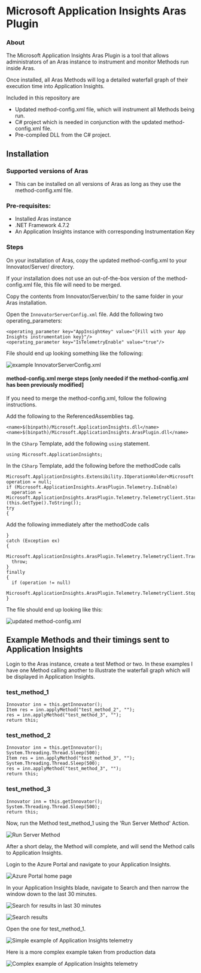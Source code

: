 # Microsoft Application Insights Aras Plugin

### About

The Microsoft Application Insights Aras Plugin is a tool that allows administrators of an Aras instance to instrument and monitor Methods run inside Aras.

Once installed, all Aras Methods will log a detailed waterfall graph of their execution time into Application Insights.

Included in this repository are

* Updated method-config.xml file, which will instrument all Methods being run.
* C# project which is needed in conjunction with the updated method-config.xml file.
* Pre-compiled DLL from the C# project.

## Installation

### Supported versions of Aras

* This can be installed on all versions of Aras as long as they use the method-config.xml file.

### Pre-requisites:
* Installed Aras instance
* .NET Framework 4.7.2
* An Application Insights instance with corresponding Instrumentation Key

### Steps
On your installation of Aras, copy the updated method-config.xml to your Innovator/Server/ directory. 

If your installation does not use an out-of-the-box version of the method-config.xml file, this file will need to be merged.

Copy the contents from Innovator/Server/bin/ to the same folder in your Aras installation.

Open the `InnovatorServerConfig.xml` file. Add the following two operating_parameters:

	<operating_parameter key="AppInsightKey" value="{Fill with your App Insights instrumentation key}"/>
	<operating_parameter key="IsTelemetryEnable" value="true"/>

File should end up looking something like the following:

![example InnovatorServerConfig.xml](Installation/InnovatorServerConfig.xml.png)

#### method-config.xml merge steps [only needed if the method-config.xml has been previously modified]
If you need to merge the method-config.xml, follow the following instructions.

Add the following to the ReferencedAssemblies tag.

	<name>$(binpath)/Microsoft.ApplicationInsights.dll</name>
	<name>$(binpath)/Microsoft.ApplicationInsights.ArasPlugin.dll</name>

In the `CSharp` Template, add the following `using` statement.

`using Microsoft.ApplicationInsights;`

In the `CSharp` Template, add the following before the methodCode calls


    Microsoft.ApplicationInsights.Extensibility.IOperationHolder<Microsoft.ApplicationInsights.DataContracts.RequestTelemetry> operation = null;
    if (Microsoft.ApplicationInsights.ArasPlugin.Telemetry.IsEnable)
      operation = Microsoft.ApplicationInsights.ArasPlugin.Telemetry.TelemetryClient.StartOperation<Microsoft.ApplicationInsights.DataContracts.RequestTelemetry>(this.GetType().ToString());
    try
    {


Add the following immediately after the methodCode calls

    }
    catch (Exception ex)
    {
      Microsoft.ApplicationInsights.ArasPlugin.Telemetry.TelemetryClient.TrackException(ex);
      throw;
    }
    finally
    {
      if (operation != null)
        Microsoft.ApplicationInsights.ArasPlugin.Telemetry.TelemetryClient.StopOperation(operation);
    }

The file should end up looking like this:

![updated method-config.xml](Installation/method-config.xml.png)


## Example Methods and their timings sent to Application Insights

Login to the Aras instance, create a test Method or two. In these examples I have one Method calling another to illustrate the waterfall graph which will be displayed in Application Insights.

### test\_method\_1

	Innovator inn = this.getInnovator();
	Item res = inn.applyMethod("test_method_2", "");
	res = inn.applyMethod("test_method_3", "");
	return this;

### test\_method\_2

	Innovator inn = this.getInnovator();
	System.Threading.Thread.Sleep(500);
	Item res = inn.applyMethod("test_method_3", "");
	System.Threading.Thread.Sleep(500);
	res = inn.applyMethod("test_method_3", "");
	return this;

### test\_method\_3

	Innovator inn = this.getInnovator();
	System.Threading.Thread.Sleep(500);
	return this;


Now, run the Method test\_method\_1 using the 'Run Server Method' Action.

![Run Server Method](Installation/RunServerMethod.png)

After a short delay, the Method will complete, and will send the Method calls to Application Insights.

Login to the Azure Portal and navigate to your Application Insights.

![Azure Portal home page](Installation/AzurePortalHome.png)

In your Application Insights blade, navigate to Search and then narrow the window down to the last 30 minutes.

![Search for results in last 30 minutes](Installation/AppInsightsSearchLast30.png)

![Search results](Installation/AppInsightsSearchResults.png)

Open the one for test\_method\_1.

![Simple example of Application Insights telemetry](Installation/ExampleAppInsights.png)


Here is a more complex example taken from production data

![Complex example of Application Insights telemetry](Installation/ComplexExampleAppInsights.png)
